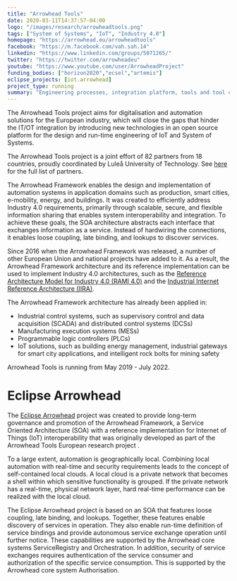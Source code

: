 ```yaml
---
title: "Arrowhead Tools"
date: 2020-03-11T14:37:57-04:00
logo: "/images/research/arrowheadtools.png"
tags: ["System of Systems", "IoT", "Industry 4.0"]
homepage: "https://arrowhead.eu/arrowheadtools"
facebook: "https://m.facebook.com/vah.sah.14"
linkedin: "https://www.linkedin.com/groups/5071265/"
twitter: "https://twitter.com/arrowheadeu"
youtube: "https://www.youtube.com/user/ArrowheadProject"
funding_bodies: ["horizon2020","ecsel","artemis"]
eclipse_projects: [iot.arrowhead]
project_type: running
summary: "Engineering processes, integration platform, tools and tool chains for the cost-efficient development of digitalisation, connectivity and automation system solutions."
---
```

The Arrowhead Tools project aims for digitalisation and automation solutions for the European industry, which will close the gaps that hinder the IT/OT integration by introducing new technologies in an open source platform for the design and run-time engineering of IoT and System of Systems. 

The Arrowhead Tools project is a joint effort of 82 partners from 18 countries, proudly coordinated by Luleå University of Technology. See [here](https://www.arrowhead.eu/arrowheadtools/partners) for the full list of partners.

The Arrowhead Framework enables the design and implementation of automation systems in application domains such as production, smart cities, e-mobility, energy, and buildings.
It was created to efficiently address Industry 4.0 requirements, primarily through scalable, secure, and flexible information sharing that enables system interoperability and integration. To achieve these goals, the SOA architecture abstracts each interface that exchanges information as a service. Instead of hardwiring the connections, it enables loose coupling, late binding, and lookups to discover services.

Since 2016 when the Arrowhead Framework was released, a number of other European Union and national projects have added to it. As a result, the Arrowhead Framework architecture and its reference implementation can be used to implement Industry 4.0 architectures, such as the [Reference Architecture Model for Industry 4.0 (RAMI 4.0)](https://www.plattform-i40.de/PI40/Redaktion/EN/Downloads/Publikation/rami40-an-introduction.html) and the [Industrial Internet Reference Architecture (IIRA)](https://www.iiconsortium.org/IIRA.htm).

The Arrowhead Framework architecture has already been applied in:

* Industrial control systems, such as supervisory control and data acquisition (SCADA) and distributed control systems (DCSs)
* Manufacturing execution systems (MESs)
* Programmable logic controllers (PLCs)
* IoT solutions, such as building energy management, industrial gateways for smart city applications, and intelligent rock bolts for mining safety

Arrowhead Tools is running from May 2019 - July 2022.

# Eclipse Arrowhead
The [Eclipse Arrowhead](https://projects.eclipse.org/projects/iot.arrowhead) project was created to provide long-term governance and promotion of the Arrowhead Framework, a Service Oriented Architecture (SOA) with a reference implementation for Internet of Things (IoT) interoperability that was originally developed as part of the Arrowhead Tools European research project .

To a large extent, automation is geographically local. Combining local automation with real-time and security requirements leads to the concept of self-contained local clouds. A local cloud is a private network that becomes a shell within which sensitive functionality is grouped. If the private network has a real-time, physical network layer, hard real-time performance can be realized with the local cloud. 

The Eclipse Arrowhead project is based on an SOA that features loose coupling, late binding, and lookups. Together, these features enable discovery of services in operation. They also enable run-time definition of service bindings and provide autonomous service exchange operation until further notice. These capabilities are supported by the Arrowhead core systems ServiceRegistry and Orchestration. In addition, security of service exchanges requires authentication of the service consumer and authorization of the specific service consumption. This is supported by the Arrowhead core system Authorisation.
